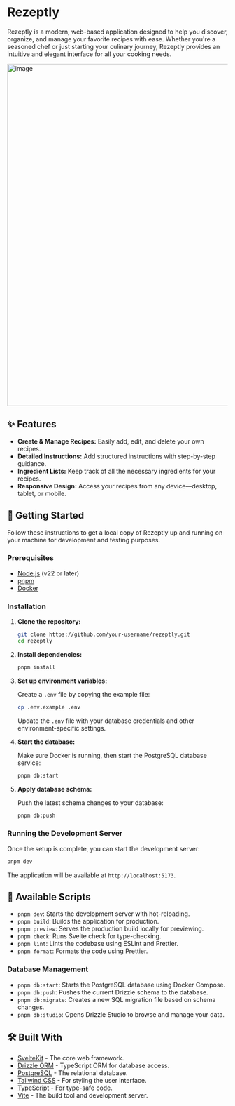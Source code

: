 # Rezeptly

Rezeptly is a modern, web-based application designed to help you discover, organize, and manage your favorite recipes with ease. Whether you're a seasoned chef or just starting your culinary journey, Rezeptly provides an intuitive and elegant interface for all your cooking needs.

<img width="780" alt="image" src="https://github.com/user-attachments/assets/d176dfb6-6d88-430c-a765-53cd5817e6c1" />

## ✨ Features

- **Create & Manage Recipes:** Easily add, edit, and delete your own recipes.
- **Detailed Instructions:** Add structured instructions with step-by-step guidance.
- **Ingredient Lists:** Keep track of all the necessary ingredients for your recipes.
- **Responsive Design:** Access your recipes from any device—desktop, tablet, or mobile.

## 🚀 Getting Started

Follow these instructions to get a local copy of Rezeptly up and running on your machine for development and testing purposes.

### Prerequisites

- [Node.js](https://nodejs.org/) (v22 or later)
- [pnpm](https://pnpm.io/installation)
- [Docker](https://www.docker.com/products/docker-desktop/)

### Installation

1.  **Clone the repository:**

    ```bash
    git clone https://github.com/your-username/rezeptly.git
    cd rezeptly
    ```

2.  **Install dependencies:**

    ```bash
    pnpm install
    ```

3.  **Set up environment variables:**

    Create a `.env` file by copying the example file:

    ```bash
    cp .env.example .env
    ```

    Update the `.env` file with your database credentials and other environment-specific settings.

4.  **Start the database:**

    Make sure Docker is running, then start the PostgreSQL database service:

    ```bash
    pnpm db:start
    ```

5.  **Apply database schema:**

    Push the latest schema changes to your database:

    ```bash
    pnpm db:push
    ```

### Running the Development Server

Once the setup is complete, you can start the development server:

```bash
pnpm dev
```

The application will be available at `http://localhost:5173`.

## 📜 Available Scripts

- `pnpm dev`: Starts the development server with hot-reloading.
- `pnpm build`: Builds the application for production.
- `pnpm preview`: Serves the production build locally for previewing.
- `pnpm check`: Runs Svelte check for type-checking.
- `pnpm lint`: Lints the codebase using ESLint and Prettier.
- `pnpm format`: Formats the code using Prettier.

### Database Management

- `pnpm db:start`: Starts the PostgreSQL database using Docker Compose.
- `pnpm db:push`: Pushes the current Drizzle schema to the database.
- `pnpm db:migrate`: Creates a new SQL migration file based on schema changes.
- `pnpm db:studio`: Opens Drizzle Studio to browse and manage your data.

## 🛠️ Built With

- [SvelteKit](https://kit.svelte.dev/) - The core web framework.
- [Drizzle ORM](https://orm.drizzle.team/) - TypeScript ORM for database access.
- [PostgreSQL](https://www.postgresql.org/) - The relational database.
- [Tailwind CSS](https://tailwindcss.com/) - For styling the user interface.
- [TypeScript](https://www.typescriptlang.org/) - For type-safe code.
- [Vite](https.vitejs.dev/) - The build tool and development server.
